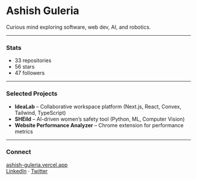 # Ashish Guleria

Curious mind exploring software, web dev, AI, and robotics.  

---

### Stats
- 33 repositories  
- 56 stars  
- 47 followers  

---

### Selected Projects
- **IdeaLab** – Collaborative workspace platform (Next.js, React, Convex, Tailwind, TypeScript)  
- **SHEild** – AI-driven women’s safety tool (Python, ML, Computer Vision)  
- **Website Performance Analyzer** – Chrome extension for performance metrics  

---

### Connect
[ashish-guleria.vercel.app](https://ashish-guleria.vercel.app)  
[LinkedIn](https://www.linkedin.com/in/ashish-guleria04) · [Twitter](https://twitter.com/ashishguleria_)
